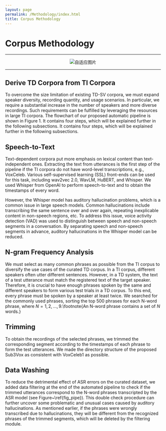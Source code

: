 ```yaml
---
layout: page
permalink: /Methodology/index.html
title: Corpus Methodology
---
```


<html lang="en">
<head>
<meta charset="UTF-8">
<meta name="viewport" content="width=device-width, initial-scale=1.0">
<title>自适应图片</title>
<style>
  .center {
    text-align: center;
  }
  .responsive-img {
    max-width: 100%;
    height: auto;
  }
</style>
</head>
<body>
<div class="center">
</div>
</body>
</html>

# Corpus Methodology

---

<center>
<img src="https://slash1028.github.io/Image/Figure1.png" class="responsive-img" alt="自适应图片">
<br>
</center>

---

## Derive TD Corpora from TI Corpora

To overcome the size limitation of existing TD-SV corpora, we must expand speaker diversity, recording quantity, and usage scenarios. In particular, we require a substantial increase in the number of speakers and more diverse recordings. Such requirements can be fulfilled by leveraging the resources in large TI corpora. The flowchart of our proposed automatic pipeline is shown in Figure 1. It contains four steps, which will be explained further in the following subsections. It contains four steps, which will be explained further in the following subsections.

## Speech-to-Text

Text-dependent corpora put more emphasis on lexical content than text-independent ones. Extracting the text from utterances is the first step of the pipeline if the TI corpora do not have word-level transcriptions, e.g., VoxCeleb. Various self-supervised learning (SSL) front-ends can be used for this task, including wav2vec 2.0, WavLM, HuBERT, and Whisper. We used Whisper from OpenAI to perform speech-to-text and to obtain the timestamps of every word.

However, the Whisper model has auditory hallucination problems, which is a common issue in large speech models. Common hallucinations include transcribing the same sentence over and over again, repeating inexplicable content in non-speech regions, etc. To address this issue, voice activity detection (VAD) was used to distinguish between speech and non-speech segments in a conversation. By separating speech and non-speech segments in advance, auditory hallucinations in the Whisper model can be reduced.


## N-gram Frequency Analysis

We must select as many common phrases as possible from the TI corpus to diversify the use cases of the curated TD corpus. In a TI corpus, different speakers often utter different sentences. However, in a TD system, the text of a test utterance must match the registered text of the target speaker. Therefore, it is crucial to have enough phrases spoken by the same and different speakers to form various test trials in a TD corpus. To this end, every phrase must be spoken by a speaker at least twice. We searched for the commonly used phrases, sorting the top 500 phrases for each N-word phrase, where $N=1,2,...,9$.\footnote{An N-word phrase contains a set of $N$ words.} 

##  Trimming

To obtain the recordings of the selected phrases, we trimmed the corresponding segment according to the timestamps of each phrase to form the test utterances. We made the directory structure of the proposed Sub3Vox as consistent with VoxCeleb1 as possible. 

##  Data Washing

To reduce the detrimental effect of ASR errors on the curated dataset, we added data filtering at the end of the automated pipeline to check if the trimmed utterances correspond to the N-word phrases transcripted by the ASR model (see Figure~\ref{fig_pipe}). This double check procedure can further uncover some problematic and unusual cases caused by auditory hallucinations. As mentioned earlier, if the phrases were wrongly transcribed due to hallucinations, they will be different from the recognized phrases of the trimmed segments, which will be deleted by the filtering module. 


